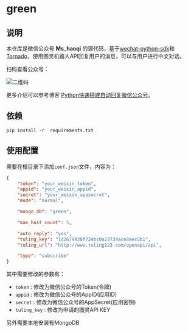 # green

## 说明

本仓库是微信公众号 **Ms_haoqi** 的源代码，基于[wechat-python-sdk](https://github.com/wechat-python-sdk/wechat-python-sdk)和[Tornado](https://github.com/tornadoweb/tornado)，使用图灵机器人API回复用户的消息，可以与用户进行中文对话。

扫码查看公众号：

![二维码](http://img.blog.csdn.net/20160419140351193)

更多介绍可以参考博客 [Python快速搭建自动回复微信公众号](http://blog.csdn.net/tobacco5648/article/details/51190039)。

## 依赖

```shell
pip install -r  requirements.txt
```

## 使用配置

需要在根目录下添加```conf.json```文件，内容为：

```json
{
	"token": "your_weixin_token",
	"appid": "your_weixin_appid",
	"secret": "your_weixin_appsecret",
	"mode": "normal",

	"mongo_db": "green",

	"max_host_count": 5,

	"auto_reply": "yes",
	"tuling_key": "1d2679920f734bc0a23734ace8aec5b1",
    "tuling_url": "http://www.tuling123.com/openapi/api",

    "type": "subscribe"
}
```

其中需要修改的参数有：

- ```token``` : 修改为微信公众号的Token(令牌)
- ```appid``` : 修改为微信公众号的AppID(应用ID)
- ```secret``` : 修改为微信公众号的AppSecret(应用密钥)
- ```tuling_key``` : 修改为申请的图灵API KEY

另外需要本地安装有MongoDB
